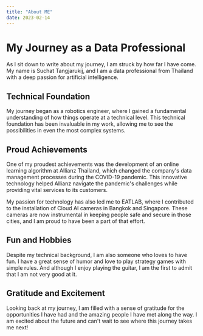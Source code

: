 ```yaml
---
title: "About ME"
date: 2023-02-14
---
```


# My Journey as a Data Professional

As I sit down to write about my journey, I am struck by how far I have come. My name is Suchat Tangjarukij, and I am a data professional from Thailand with a deep passion for artificial intelligence.

## Technical Foundation

My journey began as a robotics engineer, where I gained a fundamental understanding of how things operate at a technical level. This technical foundation has been invaluable in my work, allowing me to see the possibilities in even the most complex systems.

## Proud Achievements

One of my proudest achievements was the development of an online learning algorithm at Allianz Thailand, which changed the company's data management processes during the COVID-19 pandemic. This innovative technology helped Allianz navigate the pandemic's challenges while providing vital services to its customers.

My passion for technology has also led me to EATLAB, where I contributed to the installation of Cloud AI cameras in Bangkok and Singapore. These cameras are now instrumental in keeping people safe and secure in those cities, and I am proud to have been a part of that effort.

## Fun and Hobbies

Despite my technical background, I am also someone who loves to have fun. I have a great sense of humor and love to play strategy games with simple rules. And although I enjoy playing the guitar, I am the first to admit that I am not very good at it.

## Gratitude and Excitement

Looking back at my journey, I am filled with a sense of gratitude for the opportunities I have had and the amazing people I have met along the way. I am excited about the future and can't wait to see where this journey takes me next!

